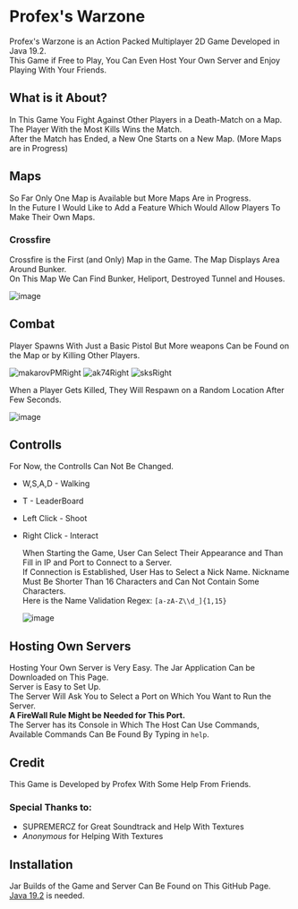 <h1>Profex's Warzone</h1>

Profex's Warzone is an Action Packed Multiplayer 2D Game Developed in Java 19.2. <br>
This Game if Free to Play, You Can Even Host Your Own Server and Enjoy Playing With Your Friends.<br>

<h2>What is it About?</h2>

In This Game You Fight Against Other Players in a Death-Match on a Map.<br>
The Player With the Most Kills Wins the Match.<br>
After the Match has Ended, a New One Starts on a New Map. (More Maps are in Progress)

<h2>Maps</h2>

So Far Only One Map is Available but More Maps Are in Progress. <br>
In the Future I Would Like to Add a Feature Which Would Allow Players To Make Their Own Maps.

<h3>Crossfire</h3>
Crossfire is the First (and Only) Map in the Game. The Map Displays Area Around Bunker.<br>
On This Map We Can Find Bunker, Heliport, Destroyed Tunnel and Houses. <br>

![image](https://github.com/Profex993/java-multiplayer-game/assets/68472681/cadee7ad-1bea-4ac9-aca1-0beed3ff8439)

<h2>Combat</h2>
Player Spawns With Just a Basic Pistol But More weapons Can be Found on the Map or by Killing Other Players.

![makarovPMRight](https://github.com/Profex993/java-multiplayer-game/assets/68472681/b01f6333-4b87-4f80-b9c1-8b7bde536ee0)
![ak74Right](https://github.com/Profex993/java-multiplayer-game/assets/68472681/2b9df08c-cfde-45c6-aa74-7cd9a8cacdaf)
![sksRight](https://github.com/Profex993/java-multiplayer-game/assets/68472681/b4dfde82-db9e-41a3-8b26-a676c0510236)

When a Player Gets Killed, They Will Respawn on a Random Location After Few Seconds.

![image](https://github.com/Profex993/java-multiplayer-game/assets/68472681/ed89f272-4837-4497-806b-2151dcd8db90)

<h2>Controlls</h2>
For Now, the Controlls Can Not Be Changed.

- W,S,A,D - Walking
- T - LeaderBoard
- Left Click - Shoot
- Right Click - Interact

  When Starting the Game, User Can Select Their Appearance and Than Fill in IP and Port to Connect to a Server. <br>
  If Connection is Established, User Has to Select a Nick Name. Nickname Must Be Shorter Than 16 Characters and Can Not Contain Some Characters. <br>
  Here is the Name Validation Regex: ```[a-zA-Z\\d_]{1,15}```

  ![image](https://github.com/Profex993/java-multiplayer-game/assets/68472681/054935f3-8085-49dd-a375-acb4b8d0439f)


<h2>Hosting Own Servers</h2>

Hosting Your Own Server is Very Easy. The Jar Application Can be Downloaded on This Page. <br>
Server is Easy to Set Up.<br>
The Server Will Ask You to Select a Port on Which You Want to Run the Server. <br>
<strong>A FireWall Rule Might be Needed for This Port.</strong> <br>
The Server has its Console in Which The Host Can Use Commands, Available Commands Can Be Found By Typing in  ```help```.

<h2>Credit</h2>

This Game is Developed by Profex With Some Help From Friends. <br>

<h3>Special Thanks to:</h3>

- SUPREMERCZ for Great Soundtrack and Help With Textures
- *Anonymous* for Helping With Textures

<h2>Installation</h2>

Jar Builds of the Game and Server Can Be Found on This GitHub Page.<br>
[Java 19.2](https://www.oracle.com/java/technologies/javase/jdk19-archive-downloads.html) is needed.
